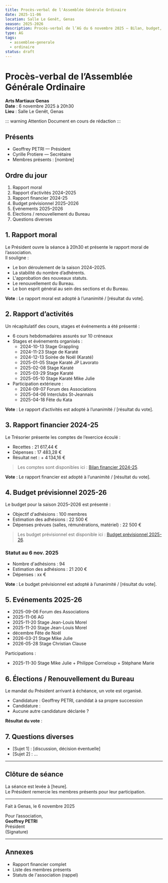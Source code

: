 ```yaml
---
title: Procès-verbal de l'Assemblée Générale Ordinaire
date: 2025-11-06
location: Salle Le Genêt, Genas
season: 2025-2026
description: Procès-verbal de l’AG du 6 novembre 2025 – Bilan, budget, projets, élection
type: AG
tags:
  - assemblee-generale
  - ordinaire
status: draft
---
```


# Procès-verbal de l’Assemblée Générale Ordinaire  
**Arts Martiaux Genas**  
**Date** : 6 novembre 2025 à 20h30  
**Lieu** : Salle Le Genêt, Genas

::: warning Attention
Document en cours de rédaction
:::

## Présents

- Geoffrey PETRI — Président
- Cyrille Protiere — Secrétaire
- Membres présents : [nombre]

## Ordre du jour

1. Rapport moral
2. Rapport d’activités 2024–2025
3. Rapport financier 2024-25
4. Budget prévisionnel 2025–2026
5. Evénements 2025–2026
6. Élections / renouvellement du Bureau
7. Questions diverses

## 1. Rapport moral

Le Président ouvre la séance à 20h30 et présente le rapport moral de l’association.  
Il souligne :

- Le bon déroulement de la saison 2024–2025.
- La stabilité du nombre d’adhérents.
- L'approbation des nouveaux statuts.
- Le renouvellement du Bureau.
- Le bon esprit général au sein des sections et du Bureau.

**Vote** : Le rapport moral est adopté à l’unanimité / [résultat du vote].

## 2. Rapport d’activités

Un récapitulatif des cours, stages et événements a été présenté :

- 6 cours hebdomadaires assurés sur 10 créneaux
- Stages et événements organisés :
  - 2024-10-13 Stage Grappling
  - 2024-11-23 Stage de Karaté
  - 2024-12-13 Soirée de Noël (Karaté)
  - 2025-01-05 Stage Karaté JP Lavorato
  - 2025-02-08 Stage Karaté
  - 2025-03-29 Stage Karaté
  - 2025-05-10 Stage Karaté Mike Julie
- Participation extérieure : 
  - 2024-09-07 Forum des Associations
  - 2025-04-06 Interclubs St-Jeannais
  - 2025-04-18 Fête du Kata

**Vote** : Le rapport d’activités est adopté à l’unanimité / [résultat du vote].

## 3. Rapport financier 2024-25

Le Trésorier présente les comptes de l’exercice écoulé :

- Recettes : 21 617,44 €
- Dépenses : 17 483,28 €
- Résultat net : + 4 134,16 €

> Les comptes sont disponibles ici : [Bilan financier 2024-25](../budgets/2024-25-bilan).

**Vote** : Le rapport financier est adopté à l’unanimité / [résultat du vote].

## 4. Budget prévisionnel 2025-26

Le budget pour la saison 2025–2026 est présenté :

- Objectif d'adhésions : 100 membres
- Estimation des adhésions : 22 500 €
- Dépenses prévues (salles, rémunérations, matériel) : 22 500 €

> Les budget prévisionnel est disponible ici : [Budget prévisionnel 2025-26](../budgets/2025-26-budget).

### Statut au 6 nov. 2025

- Nombre d'adhésions : 94
- Estimation des adhésions : 21 200 €
- Dépenses : xx €

**Vote** : Le budget prévisionnel est adopté à l’unanimité / [résultat du vote].

## 5. Evénements 2025-26

- 2025-09-06 Forum des Associations
- 2025-11-06 AG
- 2025-11-20 Stage Jean-Louis Morel
- 2025-11-20 Stage Jean-Louis Morel
- décembre Fête de Noël
- 2026-03-21 Stage Mike Julie
- 2026-05-28 Stage Christian Clause

Participations : 
- 2025-11-30 Stage Mike Julie + Philippe Corneloup + Stéphane Marie

## 6. Élections / Renouvellement du Bureau

Le mandat du Président arrivant à échéance, un vote est organisé.

- Candidature : Geoffrey PETRI, candidat à sa propre succession
- Candidature : 
- Aucune autre candidature déclarée ?

**Résultat du vote** :  
<!-- Geoffrey PETRI est reconduit dans ses fonctions à l’unanimité / [résultat du vote]. -->

## 7. Questions diverses

- [Sujet 1] : [discussion, décision éventuelle]
- [Sujet 2] : …

---

## Clôture de séance

La séance est levée à [heure].  
Le Président remercie les membres présents pour leur participation.

---

Fait à Genas, le 6 novembre 2025

Pour l’association,  
**Geoffrey PETRI**  
Président  
(Signature)

---

## Annexes

- Rapport financier complet
- Liste des membres présents
- Statuts de l'association (rappel)